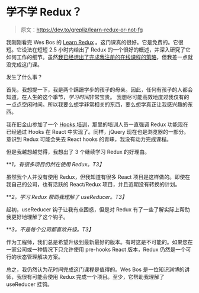# 学不学 Redux？

> 原文：<https://dev.to/grepliz/learn-redux-or-not-fg>

我刚刚看完 Wes Bos 的 [Learn Redux](https://www.learnredux.com/) 。这门课真的很好。它是免费的。它很短。它设法在短短 2.5 小时内给出了 Redux 的一个很好的概述，并深入研究了它如何工作的细节。虽然[我已经想出了完成我注册的在线课程的策略](https://dev.to/grepliz/a-review-of-javascript30-aka-how-to-finish-your-online-courses-hpk)，但我差一点就没完成这门课。

发生了什么事？

首先，我想提一下，我是两个蹒跚学步的孩子的母亲。因此，任何有孩子的人都会知道，在人生的这个季节，*学习时间*非常宝贵。
我想尽可能高效地度过我仅有的一点点空闲时间。所以我要么想学非常相关的东西，要么想学真正让我感兴趣的东西。

我在旧金山参加了一个 [Hooks 培训](https://reacttraining.com/)，那里的培训人员一直强调 Redux 功能现在已经通过 Hooks 在 React 中实现了。同样，jQuery 现在也是浏览器的一部分。意识到 Redux 可能会失去 React hooks 的青睐，我没有动力完成课程。

但是我越想越觉得，我想出了 3 个继续学习 Redux 的好理由。

***1。有很多项目仍然在使用 Redux。*T3】**

虽然我个人并没有使用 Redux，但我知道有很多 React 项目是这样做的。即使在我自己的公司，也有活跃的 React/Redux 项目，并且近期没有转换的计划。

***2。学习 Redux 帮助我理解了 useReducer。*T3】**

起初，useReducer 钩子让我有点困惑，但是对 Redux 有了一些了解实际上帮助我更好地理解了这个钩子。

***3。不是每个公司都喜欢升级。*T3】**

作为工程师，我们总是希望升级到最新最好的版本。有时这是不可能的。如果您在一家公司或一种情况下只允许使用 pre-hooks React 版本，Redux 仍然是一个可行的状态管理解决方案。

总之，我仍然认为花时间完成这门课程是值得的。Wes Bos 是一位知识渊博的讲师，我很有可能会使用 Redux 完成一个项目。至少，它帮助我理解了 useReducer 挂钩。